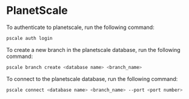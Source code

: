 # PlanetScale

To authenticate to planetscale, run the following command:

```bash
pscale auth login
```

To create a new branch in the planetscale database, run the following command:

```bash
pscale branch create <database name> <branch_name>
```

To connect to the planetscale database, run the following command:

```bash
pscale connect <database name> <branch_name> --port <port number>
```
